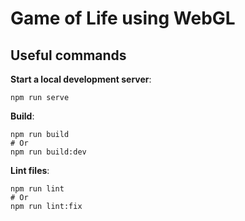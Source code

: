 Game of Life using WebGL
========================

## Useful commands

__Start a local development server__:

```
npm run serve
```

__Build__:

```
npm run build
# Or
npm run build:dev
```

__Lint files__:

```
npm run lint
# Or
npm run lint:fix
```